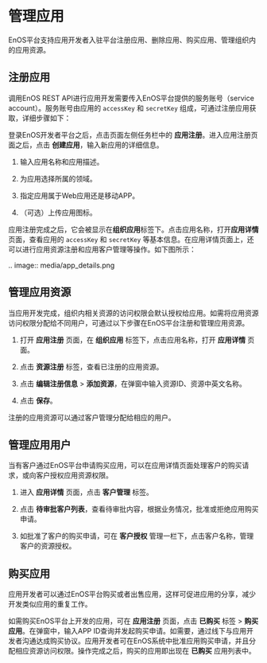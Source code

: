 # 管理应用

EnOS平台支持应用开发者入驻平台注册应用、删除应用、购买应用、管理组织内的应用资源。

## 注册应用

调用EnOS REST API进行应用开发需要传入EnOS平台提供的服务账号（service account）。服务账号由应用的 `accessKey` 和 `secretKey` 组成，可通过注册应用获取，详细步骤如下：

登录EnOS开发者平台之后，点击页面左侧任务栏中的 **应用注册**。进入应用注册页面之后，点击 **创建应用**，输入新应用的详细信息。

1. 输入应用名称和应用描述。

2. 为应用选择所属的领域。

3. 指定应用属于Web应用还是移动APP。

4. （可选）上传应用图标。

应用注册完成之后，它会被显示在**组织应用**标签下。点击应用名称，打开**应用详情**页面，查看应用的 `accessKey` 和 `secretKey` 等基本信息。在应用详情页面上，还可以进行应用资源注册和应用客户管理等操作。如下图所示：

.. image:: media/app_details.png

## 管理应用资源

当应用开发完成，组织内相关资源的访问权限会默认授权给应用。如需将应用资源访问权限分配给不同用户，可通过以下步骤在EnOS平台注册和管理应用资源。

1. 打开 **应用注册** 页面，在 **组织应用** 标签下，点击应用名称，打开 **应用详情** 页面。

2. 点击 **资源注册** 标签，查看已注册的应用资源。

3. 点击 **编辑注册信息** > **添加资源**，在弹窗中输入资源ID、资源中英文名称。

4. 点击 **保存**。

注册的应用资源可以通过客户管理分配给相应的用户。

## 管理应用用户

当有客户通过EnOS平台申请购买应用，可以在应用详情页面处理客户的购买请求，或向客户授权应用资源权限。

1. 进入 **应用详情** 页面，点击 **客户管理** 标签。

2. 点击 **待审批客户列表**，查看待审批内容，根据业务情况，批准或拒绝应用购买申请。

3. 如批准了客户的购买申请，可在 **客户授权** 管理一栏下，点击客户名称，管理客户的资源授权。

## 购买应用

应用开发者可以通过EnOS平台购买或者出售应用，这样可促进应用的分享，减少开发类似应用的重复工作。

如需购买EnOS平台上开发的应用，可在 **应用注册** 页面，点击 **已购买** 标签 > **购买应用**。在弹窗中，输入APP ID查询并发起购买申请。如需要，通过线下与应用开发者沟通达成购买协议。应用开发者可在EnOS系统中批准应用购买申请，并且分配相应资源访问权限。操作完成之后，购买的应用即出现在 **已购买** 应用列表中。
